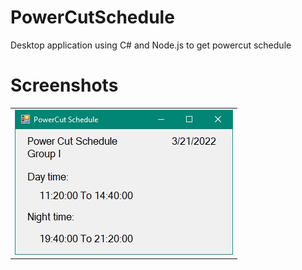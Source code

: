 # PowerCutSchedule
Desktop application using C# and Node.js to get powercut schedule 

# Screenshots
<table>
  <tr>
    <td>  
      <img src=https://github.com/LasithEranga/PowerCutSchedule/blob/master/Screenshots/img1.jpg> 
    </td>
  </tr>
  
</table> 

